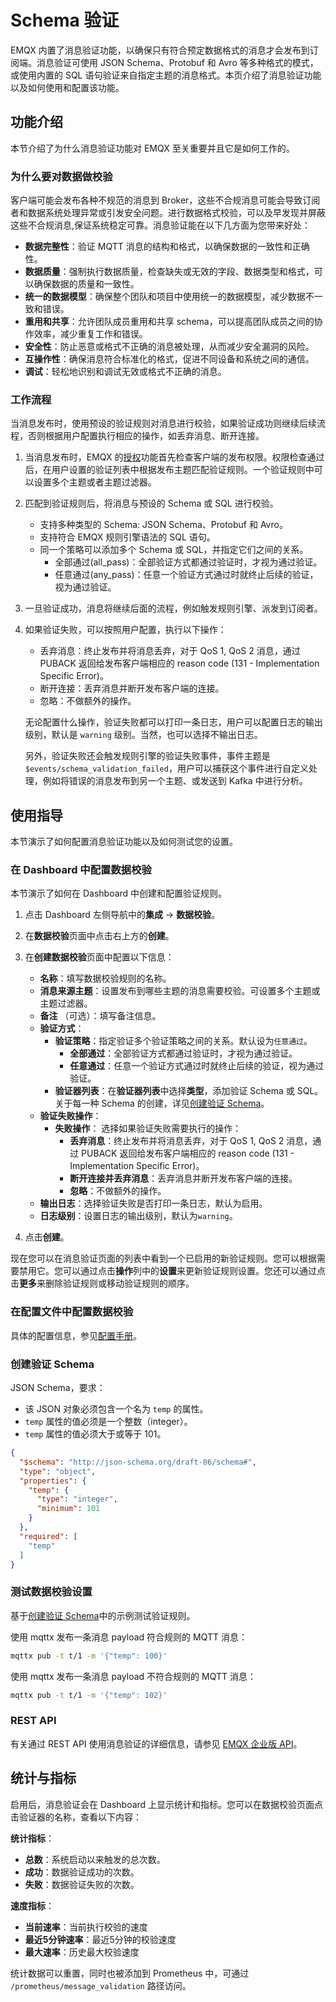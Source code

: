 # Schema 验证

EMQX 内置了消息验证功能，以确保只有符合预定数据格式的消息才会发布到订阅端。消息验证可使用 JSON Schema、Protobuf 和 Avro 等多种格式的模式，或使用内置的 SQL 语句验证来自指定主题的消息格式。本页介绍了消息验证功能以及如何使用和配置该功能。

## 功能介绍

本节介绍了为什么消息验证功能对 EMQX 至关重要并且它是如何工作的。

### 为什么要对数据做校验

客户端可能会发布各种不规范的消息到 Broker，这些不合规消息可能会导致订阅者和数据系统处理异常或引发安全问题。进行数据格式校验，可以及早发现并屏蔽这些不合规消息,保证系统稳定可靠。消息验证能在以下几方面为您带来好处：

- **数据完整性**：验证 MQTT 消息的结构和格式，以确保数据的一致性和正确性。
- **数据质量**：强制执行数据质量，检查缺失或无效的字段、数据类型和格式，可以确保数据的质量和一致性。
- **统一的数据模型**：确保整个团队和项目中使用统一的数据模型，减少数据不一致和错误。
- **重用和共享**：允许团队成员重用和共享 schema，可以提高团队成员之间的协作效率，减少重复工作和错误。
- **安全性**：防止恶意或格式不正确的消息被处理，从而减少安全漏洞的风险。
- **互操作性**：确保消息符合标准化的格式，促进不同设备和系统之间的通信。
- **调试**：轻松地识别和调试无效或格式不正确的消息。

### 工作流程

当消息发布时，使用预设的验证规则对消息进行校验，如果验证成功则继续后续流程，否则根据用户配置执行相应的操作，如丢弃消息、断开连接。

1. 当消息发布时，EMQX 的[授权](../access-control/authz/authz.md)功能首先检查客户端的发布权限。权限检查通过后，在用户设置的验证列表中根据发布主题匹配验证规则。一个验证规则中可以设置多个主题或者主题过滤器。

2. 匹配到验证规则后，将消息与预设的 Schema 或 SQL 进行校验。

   - 支持多种类型的 Schema:  JSON Schema、Protobuf 和 Avro。
   - 支持符合 EMQX 规则引擎语法的 SQL 语句。
   - 同一个策略可以添加多个 Schema 或 SQL，并指定它们之间的关系。
      - 全部通过(all_pass)：全部验证方式都通过验证时，才视为通过验证。
      - 任意通过(any_pass)：任意一个验证方式通过时就终止后续的验证，视为通过验证。

3. 一旦验证成功，消息将继续后面的流程，例如触发规则引擎、派发到订阅者。

4. 如果验证失败，可以按照用户配置，执行以下操作：

   - 丢弃消息：终止发布并将消息丢弃，对于 QoS 1, QoS 2 消息，通过 PUBACK 返回给发布客户端相应的 reason code (131 - Implementation Specific Error)。
   - 断开连接：丢弃消息并断开发布客户端的连接。
   - 忽略：不做额外的操作。

   无论配置什么操作，验证失败都可以打印一条日志，用户可以配置日志的输出级别，默认是 `warning` 级别。当然，也可以选择不输出日志。

   另外，验证失败还会触发规则引擎的验证失败事件，事件主题是 `$events/schema_validation_failed`，用户可以捕获这个事件进行自定义处理，例如将错误的消息发布到另一个主题、或发送到 Kafka 中进行分析。

## 使用指导

本节演示了如何配置消息验证功能以及如何测试您的设置。

### 在 Dashboard 中配置数据校验

本节演示了如何在 Dashboard 中创建和配置验证规则。

1. 点击 Dashboard 左侧导航中的**集成** -> **数据校验**。
2. 在**数据校验**页面中点击右上方的**创建**。
3. 在**创建数据校验**页面中配置以下信息：
   - **名称**：填写数据校验规则的名称。
   - **消息来源主题**：设置发布到哪些主题的消息需要校验。可设置多个主题或主题过滤器。
   - **备注** （可选）：填写备注信息。
   - **验证方式**：
     - **验证策略**：指定验证多个验证策略之间的关系。默认设为`任意通过`。
       - **全部通过**：全部验证方式都通过验证时，才视为通过验证。
       - **任意通过**：任意一个验证方式通过时就终止后续的验证，视为通过验证。
     - **验证器列表**：在**验证器列表**中选择**类型**，添加验证 Schema 或 SQL。关于每一种 Schema 的创建，详见[创建验证 Schema](#创建验证-schema)。
   - **验证失败操作**：
     - **失败操作**： 选择如果验证失败需要执行的操作：
       - **丢弃消息**：终止发布并将消息丢弃，对于 QoS 1, QoS 2 消息，通过 PUBACK 返回给发布客户端相应的 reason code (131 - Implementation Specific Error)。
       - **断开连接并丢弃消息**：丢弃消息并断开发布客户端的连接。
       - **忽略**：不做额外的操作。
   - **输出日志**：选择验证失败是否打印一条日志，默认为启用。
   - **日志级别**：设置日志的输出级别，默认为`warning`。

4. 点击**创建**。

现在您可以在消息验证页面的列表中看到一个已启用的新验证规则。您可以根据需要禁用它。您可以通过点击**操作**列中的**设置**来更新验证规则设置。您还可以通过点击**更多**来删除验证规则或移动验证规则的顺序。

### 在配置文件中配置数据校验

具体的配置信息，参见[配置手册](https://docs.emqx.com/zh/enterprise/v@EE_VERSION@/hocon/)。

### 创建验证 Schema

<!-- TODO 提供每种 Schema / SQL 的创建步骤示例-->

JSON Schema，要求：

- 该 JSON 对象必须包含一个名为 `temp` 的属性。
- `temp` 属性的值必须是一个整数（integer）。
- `temp` 属性的值必须大于或等于 101。

```json
{
  "$schema": "http://json-schema.org/draft-06/schema#",
  "type": "object",
  "properties": {
    "temp": {
      "type": "integer",
      "minimum": 101
    }
  },
  "required": [
    "temp"
  ]
}
```

### 测试数据校验设置

基于[创建验证 Schema](#创建验证-schema)中的示例测试验证规则。

使用 mqttx 发布一条消息 payload 符合规则的 MQTT 消息：

```bash
mqttx pub -t t/1 -m '{"temp": 100}'
```

<!-- TODO 增加 log output -->

使用 mqttx 发布一条消息 payload 不符合规则的 MQTT 消息：

```bash
mqttx pub -t t/1 -m '{"temp": 102}'
```

<!-- TODO 增加 log output -->

### REST API

有关通过 REST API 使用消息验证的详细信息，请参见 [EMQX 企业版 API](https://docs.emqx.com/zh/enterprise/v@EE_MINOR_VERSION/admin/api-docs.html)。

## 统计与指标

启用后，消息验证会在 Dashboard 上显示统计和指标。您可以在数据校验页面点击验证器的名称，查看以下内容：

**统计指标**：

- **总数**：系统启动以来触发的总次数。
- **成功**：数据验证成功的次数。
- **失败**：数据验证失败的次数。

**速度指标**：

- **当前速率**：当前执行校验的速度
- **最近5分钟速率**：最近5分钟的校验速度
- **最大速率**：历史最大校验速度

统计数据可以重置，同时也被添加到 Prometheus 中，可通过 `/prometheus/message_validation` 路径访问。